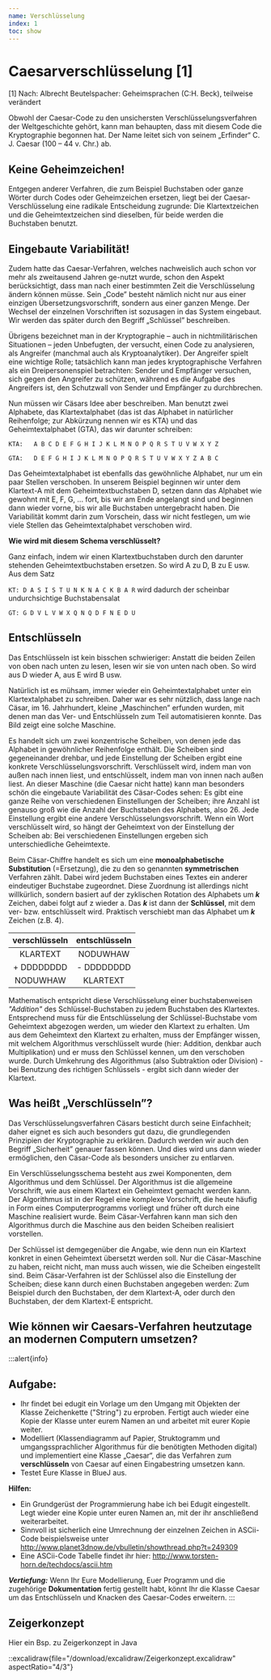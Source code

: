 ```yaml
---
name: Verschlüsselung
index: 1
toc: show
---
```


# Caesarverschlüsselung [1]

[1] Nach: Albrecht Beutelspacher: Geheimsprachen (C:H. Beck), teilweise verändert

Obwohl der Caesar-Code zu den unsichersten Verschlüsselungsverfahren der Weltgeschichte gehört, kann man behaupten, dass mit diesem Code die Kryptographie begonnen hat. Der Name leitet sich von seinem „Erfinder“ C. J. Caesar (100 – 44 v. Chr.) ab.

## Keine Geheimzeichen!
Entgegen anderer Verfahren, die zum Beispiel Buchstaben oder ganze Wörter durch Codes oder Geheimzeichen ersetzen, liegt bei der Caesar-Verschlüsselung eine radikale Entscheidung zugrunde: Die Klartextzeichen und die Geheimtextzeichen sind dieselben, für beide werden die Buchstaben benutzt.
## Eingebaute Variabilität!
Zudem hatte das Caesar-Verfahren, welches nachweislich auch schon vor mehr als zweitausend Jahren ge-nutzt wurde, schon den Aspekt berücksichtigt, dass man nach einer bestimmten Zeit die Verschlüsselung ändern können müsse. Sein „Code” besteht nämlich nicht nur aus einer einzigen Übersetzungsvorschrift, sondern aus einer ganzen Menge. Der Wechsel der einzelnen Vorschriften ist sozusagen in das System eingebaut. Wir werden das später durch den Begriff „Schlüssel” beschreiben.

Übrigens bezeichnet man in der Kryptographie – auch in nichtmilitärischen Situationen – jeden Unbefugten, der versucht, einen Code zu analysieren, als Angreifer (manchmal auch als Kryptoanalytiker). Der Angreifer spielt eine wichtige Rolle; tatsächlich kann man jedes kryptographische Verfahren als ein Dreipersonenspiel betrachten: Sender und Empfänger versuchen, sich gegen den Angreifer zu schützen, während es die Aufgabe des Angreifers ist, den Schutzwall von Sender und Empfänger zu durchbrechen.

Nun müssen wir Cäsars Idee aber beschreiben. Man benutzt zwei Alphabete, das Klartextalphabet (das ist das Alphabet in natürlicher Reihenfolge; zur Abkürzung nennen wir es KTA) und das Geheimtextalphabet (GTA), das wir darunter schreiben:

`KTA:	A B C D E F G H I J K L M N O P Q R S T U V W X Y Z`

`GTA:	D E F G H I J K L M N O P Q R S T U V W X Y Z A B C`

Das Geheimtextalphabet ist ebenfalls das gewöhnliche Alphabet, nur um ein paar Stellen verschoben. In unserem Beispiel beginnen wir unter dem Klartext-A mit dem Geheimtextbuchstaben D, setzen dann das Alphabet wie gewohnt mit E, F, G, ... fort, bis wir am Ende angelangt sind und beginnen dann wieder vorne, bis wir alle Buchstaben untergebracht haben. Die Variabilität kommt darin zum Vorschein, dass wir nicht festlegen, um wie viele Stellen das Geheimtextalphabet verschoben wird.

**Wie wird mit diesem Schema verschlüsselt?** 

Ganz einfach, indem wir einen Klartextbuchstaben durch den darunter stehenden Geheimtextbuchstaben ersetzen. So wird A zu D, B zu E usw. Aus dem Satz 

`KT: D A S I S T U N K N A C K B A R` wird dadurch der scheinbar undurchsichtige Buchstabensalat

`GT: G D V L V W X Q N Q D F N E D U`

## Entschlüsseln
Das Entschlüsseln ist kein bisschen schwieriger: Anstatt die beiden Zeilen von oben nach unten zu lesen, lesen wir sie von unten nach oben. So wird aus D wieder A, aus E wird B usw.

Natürlich ist es mühsam, immer wieder ein Geheimtextalphabet unter ein Klartextalphabet zu schreiben. Daher war es sehr nützlich, dass lange nach Cäsar, im 16. Jahrhundert, kleine „Maschinchen” erfunden wurden, mit denen man das Ver- und Entschlüsseln zum Teil automatisieren konnte. Das Bild zeigt eine solche Maschine.

Es handelt sich um zwei konzentrische Scheiben, von denen jede das Alphabet in gewöhnlicher Reihenfolge enthält. Die Scheiben sind gegeneinander drehbar, und jede Einstellung der Scheiben ergibt eine konkrete Verschlüsselungsvorschrift. Verschlüsselt wird, indem man von außen nach innen liest, und entschlüsselt, indem man von innen nach außen liest.
An dieser Maschine (die Caesar nicht hatte) kann man besonders schön die eingebaute Variabilität des Cäsar-Codes sehen: Es gibt eine ganze Reihe von verschiedenen Einstellungen der Scheiben; ihre Anzahl ist genauso groß wie die Anzahl der Buchstaben des Alphabets, also 26. Jede Einstellung ergibt eine andere Verschlüsselungsvorschrift. Wenn ein Wort verschlüsselt wird, so hängt der Geheimtext von der Einstellung der Scheiben ab: Bei verschiedenen Einstellungen ergeben sich unterschiedliche Geheimtexte.

Beim Cäsar-Chiffre handelt es sich um eine **monoalphabetische Substitution** (=Ersetzung), die zu den so genannten **symmetrischen** Verfahren zählt. Dabei wird jedem Buchstaben eines Textes ein anderer eindeutiger Buchstabe zugeordnet. Diese Zuordnung ist allerdings nicht willkürlich, sondern basiert auf der zyklischen Rotation des Alphabets um **_k_** Zeichen, dabei folgt auf z wieder a. Das **_k_** ist dann der **Schlüssel**, mit dem ver- bzw. entschlüsselt wird. Praktisch verschiebt man das Alphabet um **_k_** Zeichen (z.B. 4).

|verschlüsseln	|	entschlüsseln|
|:-:            |:-:             |
|  KLARTEXT     |    NODUWHAW    |
|+ DDDDDDDD     | - DDDDDDDD     |
|  NODUWHAW	 	|  KLARTEXT      |

  
Mathematisch entspricht diese Verschlüsselung einer buchstabenweisen _"Addition"_ des Schlüssel-Buchstaben zu jedem Buchstaben des Klartextes. Entsprechend muss für die Entschlüsselung der Schlüssel-Buchstabe vom Geheimtext abgezogen werden, um wieder den Klartext zu erhalten. 
Um aus dem Geheimtext den Klartext zu erhalten, muss der Empfänger wissen, mit welchem Algorithmus verschlüsselt wurde (hier: Addition, denkbar auch Multiplikation) und er muss den Schlüssel kennen, um den verschoben wurde. Durch Umkehrung des Algorithmus (also Subtraktion oder Division) - bei Benutzung des richtigen Schlüssels - ergibt sich dann wieder der Klartext. 

## Was heißt „Verschlüsseln”?
Das Verschlüsselungsverfahren Cäsars besticht durch seine Einfachheit; daher eignet es sich auch besonders gut dazu, die grundlegenden Prinzipien der Kryptographie zu erklären. Dadurch werden wir auch den Begriff „Sicherheit” genauer fassen können. Und dies wird uns dann wieder ermöglichen, den Cäsar-Code als besonders unsicher zu entlarven.

Ein Verschlüsselungsschema besteht aus zwei Komponenten, dem Algorithmus und dem Schlüssel. Der Algorithmus ist die allgemeine Vorschrift, wie aus einem Klartext ein Geheimtext gemacht werden kann. Der Algorithmus ist in der Regel eine komplexe Vorschrift, die heute häufig in Form eines Computerprogramms vorliegt und früher oft durch eine Maschine realisiert wurde. Beim Cäsar-Verfahren kann man sich den Algorithmus durch die Maschine aus den beiden Scheiben realisiert vorstellen.

Der Schlüssel ist demgegenüber die Angabe, wie denn nun ein Klartext konkret in einen Geheimtext übersetzt werden soll. Nur die Cäsar-Maschine zu haben, reicht nicht, man muss auch wissen, wie die Scheiben eingestellt sind. Beim Cäsar-Verfahren ist der Schlüssel also die Einstellung der Scheiben; diese kann durch einen Buchstaben angegeben werden: Zum Beispiel durch den Buchstaben, der dem Klartext-A, oder durch den Buchstaben, der dem Klartext-E entspricht.

## Wie können wir Caesars-Verfahren heutzutage an modernen Computern umsetzen? 
:::alert{info}
## Aufgabe:
- Ihr findet bei edugit ein Vorlage um den Umgang mit Objekten der Klasse Zeichenkette ("String") zu erproben. Fertigt auch wieder eine Kopie der Klasse unter eurem Namen an und arbeitet mit eurer Kopie weiter.
- Modelliert (Klassendiagramm auf Papier, Struktogramm und umgangssprachlicher Algorithmus für die benötigten Methoden digital) und implementiert eine Klasse „Caesar“, die das Verfahren zum **verschlüsseln** von Caesar auf einen Eingabestring umsetzen kann. 
-	Testet Eure Klasse in BlueJ aus.

**Hilfen:**

+ Ein Grundgerüst der Programmierung habe ich bei Edugit eingestellt. Legt wieder eine Kopie unter euren Namen an, mit der ihr anschließend weiterarbeitet.
+ Sinnvoll ist sicherlich eine Umrechnung der einzelnen Zeichen in ASCii-Code beispielsweise unter http://www.planet3dnow.de/vbulletin/showthread.php?t=249309 
+ Eine ASCii-Code Tabelle findet ihr hier: http://www.torsten-horn.de/techdocs/ascii.htm

**_Vertiefung:_**
Wenn Ihr Eure Modellierung, Euer Programm und die zugehörige **Dokumentation** fertig gestellt habt, könnt Ihr die Klasse Caesar um das Entschlüsseln und Knacken des Caesar-Codes erweitern.
:::


## Zeigerkonzept

Hier ein Bsp. zu Zeigerkonzept in Java

::excalidraw{file="/download/excalidraw/Zeigerkonzept.excalidraw" aspectRatio="4/3"}
